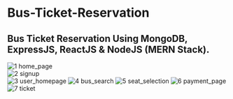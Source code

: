 # Bus-Ticket-Reservation
## Bus Ticket Reservation Using MongoDB, ExpressJS, ReactJS &amp; NodeJS (MERN Stack).

![1 home_page](https://user-images.githubusercontent.com/61265991/160647364-d33f5493-d992-4b6b-b44e-30510a19380e.jpg) <br>
![2 signup](https://user-images.githubusercontent.com/61265991/160647604-2ad7f586-888b-4f96-a72d-c11f698e1c42.jpg) <br>
![3 user_homepage](https://user-images.githubusercontent.com/61265991/160647608-ded5b485-df1b-4db8-8d82-cfa29dd13482.jpg)
![4 bus_search](https://user-images.githubusercontent.com/61265991/160647609-bd50a3ac-56de-4ecf-92f6-631330476dbb.jpg)
![5 seat_selection](https://user-images.githubusercontent.com/61265991/160647610-3aaa3210-7d77-4240-a356-4c48f4c6a20f.jpg)
![6 payment_page](https://user-images.githubusercontent.com/61265991/160647611-fc95016a-a119-45fa-bc7a-bcc1c463dd86.jpg)
![7 ticket](https://user-images.githubusercontent.com/61265991/160647612-09230a90-a8b3-4202-bdcd-4ab1c7df6cc3.jpg)

